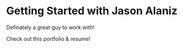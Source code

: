 # Getting Started with Jason Alaniz

Definately a great guy to work with!

Check out this portfolio & resume!